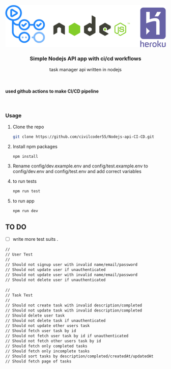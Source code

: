 <p align="center">
  <img src="img.png" alt="Demo">
</p>

<p align="center">
  <h3 align="center">Simple Nodejs API app with ci/cd workflows</h3>
  <p align="center"> task manager api written in nodejs </p>
</p>

</br>

#### used github actions to make CI/CD pipeline 


</br>

### Usage

1. Clone the repo
    ```sh
    git clone https://github.com/civilcoder55/Nodejs-api-CI-CD.git
    ```

2. Install npm packages
    ```sh
    npm install
    ```

3. Rename config/dev.example.env and config/test.example.env to config/dev.env and config/test.env 
    and add correct variables 

4. to run tests 
    ```sh
    npm run test
    ```

5. to run app 
    ```sh
    npm run dev
    ```





## TO DO

-   [ ] write more test suits .
```
//
// User Test 
//
// Should not signup user with invalid name/email/password
// Should not update user if unauthenticated
// Should not update user with invalid name/email/password
// Should not delete user if unauthenticated

//
// Task Test 
//
// Should not create task with invalid description/completed
// Should not update task with invalid description/completed
// Should delete user task
// Should not delete task if unauthenticated
// Should not update other users task
// Should fetch user task by id
// Should not fetch user task by id if unauthenticated
// Should not fetch other users task by id
// Should fetch only completed tasks
// Should fetch only incomplete tasks
// Should sort tasks by description/completed/createdAt/updatedAt
// Should fetch page of tasks
```